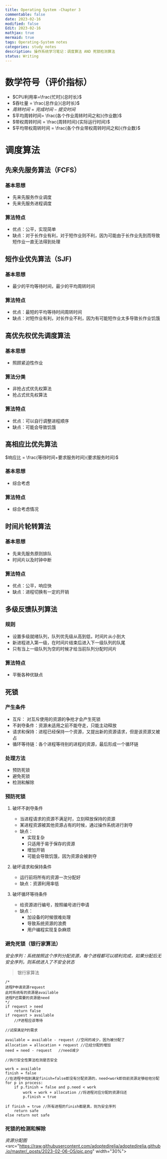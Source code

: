 ```yaml
---
title: Operating System -Chapter 3
commentable: false
date: 2023-02-16
modified: false
Edit: 2023-02-16
mathjax: true
mermaid: true
tags: Operating-System notes
categories: study notes
description: 操作系统学习笔记：调度算法 AND 死锁检测算法
status: Writing
---
```

# 数学符号（评价指标）
- $CPU利用率=\frac{忙时}{总时长}$
- $吞吐量 = \frac{总作业}{总时长}$
- $周转时间 = 完成时间-提交时间$
- $平均周转时间= \frac{各个作业周转时间之和}{作业数}$
- $带权周转时间 = \frac{周转时间}{实际运行时间}$
- $平均带权周转时间 = \frac{各个作业带权周转时间之和}{作业数}$


# 调度算法

## 先来先服务算法（FCFS）

### 基本思想

- 先来先服务作业调度
- 先来先服务进程调度

### 算法特点

- 优点：公平，实现简单
- 缺点：对于长作业有利，对于短作业则不利，因为可能由于长作业先到而导致短作业一直无法得到处理

## 短作业优先算法（SJF)

### 基本思想

- 最少的平均等待时间，最少的平均周转时间

### 算法特点

- 优点：最短的平均等待时间周转时间
- 缺点：对短作业有利，对长作业不利，因为有可能短作业太多导致长作业饥饿

## 高优先权优先调度算法

### 基本思想
- 照顾紧迫性作业

### 算法分类
- 非抢占式优先权算法
- 抢占式优先权算法

### 算法特点
- 优点：可以自行调整进程顺序
- 缺点：可能会导致饥饿

## 高相应比优先算法

$响应比 = \frac{等待时间+要求服务时间}{要求服务时间}$

### 基本思想
- 综合考虑

### 算法特点
- 综合考虑情况

## 时间片轮转算法

### 基本思想

- 先来先服务原则排队
- 时间片以及时钟中断

### 算法特点

- 优点：公平，响应快
- 缺点：进程切换有一定的开销

## 多级反馈队列算法

### 规则
- 设置多级就绪队列，队列优先级从高到低，时间片从小到大
- 新进程进入第一级，在时间片结束后进入下一级队列的队尾
- 只有当上一级队列为空的时候才给当前队列分配时间片

### 算法特点
- 平衡各种优缺点

## 死锁

### 产生条件

- 互斥： 对互斥使用的资源的争抢才会产生死锁
- 不剥夺条件：资源未适用之前不能夺走，只能主动释放
- 请求和保持：进程已经保持一个资源，又提出新的资源请求，但是该资源又被占
- 循环等待链：各个进程等待别的进程的资源，最后形成一个循环链

### 处理方法

- 预防死锁
- 避免死锁
- 检测和解除

### 预防死锁

1. 破坏不剥夺条件

    - 当进程请求的资源不满足时，立刻释放保持的资源
    - 某进程资源被其他资源占有的时候，通过操作系统进行剥夺
    - 缺点：
        - 实现复杂
        - 只适用于易于保存的资源
        - 增加开销
        - 可能会导致饥饿，因为资源会被剥夺

2. 破坏请求和保持条件

    - 运行前将所有的资源一次分配好
    - 缺点：资源利用率低

3. 破坏循环等待条件

    - 给资源进行编号，按照编号进行申请
    - 缺点：
        - 加设备的时候很难处理
        - 导致系统资源的浪费
        - 用户编程实现复杂麻烦
### 避免死锁（银行家算法）

*安全序列：系统按照这个序列分配资源，每个进程都可以顺利完成，如果分配后无安全序列，则系统进入了不安全状态*

> 银行家算法
```
/*
进程P申请资源request
此时系统有的资源是available
进程P还需要的资源是need
*/
if request > need 
    return false
if request > available
    //P进程应该等待

//试探满足P的需求

available = available - request //空闲的减少，因为被分配了
allocation = allocation + request //已经分配的增加
need = need - request   //need减少

//执行安全性算法检测是否安全

work = available 
finish = false
//在进程中找到满足finish=false即没有分配资源的，need<work即目前资源足够给他分配
for p in process:
    if p.finish = false and p.need < work
        work = work + allocation //将进程对应分配的资源归还
        p.finish = true

if finish = true //所有进程的finish都是真，则为安全序列
    return safe
else return not safe
```
### 死锁的检测和解除

*资源分配图*
<src="https://raw.githubusercontent.com/adoptedirelia/adoptedirelia.github.io/master/_posts/2023-02-06-OS/pic.png" width="30%"> 
